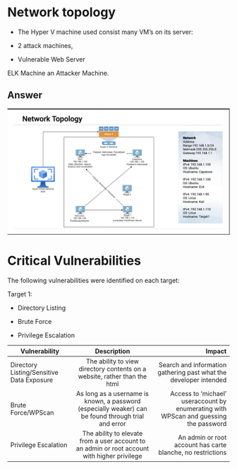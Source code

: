 # Network topology 

- The Hyper V machine used consist many VM’s on its server:

- 2 attack machines, 

- Vulnerable Web Server

ELK Machine
an Attacker Machine.
## Answer
![Image1](/images/Image1.png)

# Critical Vulnerabilities

The following vulnerabilities were identified on each target:

Target 1:

- Directory Listing

- Brute Force

- Privilege Escalation

| Vulnerability        | Description           | Impact  |
| ------------- |:-------------:| -----:|
| Directory Listing/Sensitive Data Exposure| The ability to view directory contents on a website, rather than the html | Search and information gathering past what the developer intended |
| Brute Force/WPScan     | As long as a username is known, a password (especially weaker) can be found through trial and error      |   Access to ‘michael’ useraccount by enumerating with WPScan and guessing the password
 |Privilege Escalation | The ability to elevate from a user account to an admin or root account with higher privilege    |    An admin or root account has carte blanche, no restrictions |
